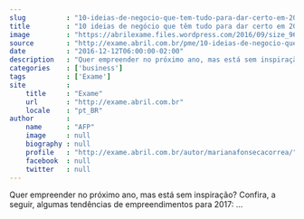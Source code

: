 ```yaml
---
slug          : "10-ideias-de-negocio-que-tem-tudo-para-dar-certo-em-2017"
title         : "10 ideias de negócio que têm tudo para dar certo em 2017"
image         : "https://abrilexame.files.wordpress.com/2016/09/size_960_16_9_178551900-web7-e1481285288630.jpg?quality=70&strip=all&w=680"
source        : "http://exame.abril.com.br/pme/10-ideias-de-negocio-que-tem-tudo-para-dar-certo-em-2017/"
date          : "2016-12-12T06:00:00-02:00"
description   : "Quer empreender no próximo ano, mas está sem inspiração? Confira, a seguir, algumas tendências de empreendimentos para 2017: ..."
categories    : ['business']
tags          : ['Exame']
site          :
    title     : "Exame"
    url       : "http://exame.abril.com.br"
    locale    : "pt_BR"
author        :
    name      : "AFP"
    image     : null
    biography : null
    profile   : "http://exame.abril.com.br/autor/marianafonsecacorrea/"
    facebook  : null
    twitter   : null
---
```


Quer empreender no próximo ano, mas está sem inspiração? Confira, a seguir, algumas tendências de empreendimentos para 2017: ...

